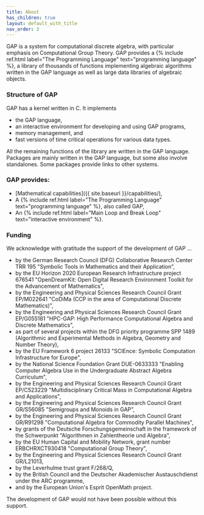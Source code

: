 ```yaml
---
title: About
has_children: true
layout: default_with_title
nav_order: 3
---
```

GAP is a system for computational discrete algebra, with particular
emphasis on Computational Group Theory.
GAP provides a {% include ref.html label="The Programming Language"
text="programming language" %}, a library of thousands of functions
implementing algebraic algorithms written in the GAP language as well as
large data libraries of
algebraic objects.

### Structure of GAP

GAP has a kernel written in C. It implements
- the GAP language,
- an interactive environment for developing and using GAP programs,
- memory management, and
- fast versions of time critical operations for various data types.

All the remaining functions of the library are written in the
GAP language. Packages are mainly written in the
GAP language, but some also involve standalones. Some
packages provide links to other systems.


### GAP provides:
- [Mathematical capabilities]({{ site.baseurl }}/capabilities/),
- A {% include ref.html label="The Programming Language" text="programming language" %},
  also called GAP,
- An {% include ref.html label="Main Loop and Break Loop" text="interactive environment" %}.


<h3 id="funding">Funding</h3>
We acknowledge with gratitude the support of the development of
GAP ...

- by the German Research Council (DFG) Collaborative Research Center TRR 195
    "Symbolic Tools in Mathematics and their Application",
- by the EU Horizon 2020 European Research Infrastructure project
    676541 "OpenDreamKit: Open Digital Research Environment Toolkit
    for the Advancement of Mathematics",
- by the Engineering and Physical Sciences Research Council Grant
    EP/M022641 "CoDiMa (CCP in the area of Computational Discrete
    Mathematics)",
- by the Engineering and Physical Sciences Research Council Grant
    EP/G055181 "HPC-GAP: High Performance Computational Algebra
    and Discrete Mathematics",
- as part of several projects within the DFG priority programme SPP 1489
    (Algorithmic and Experimental Methods in Algebra, Geometry and Number Theory),
- by the EU Framework 6 project 26133 "SCIEnce: Symbolic Computation
    Infrastructure for Europe",
- by the National Science Foundation Grant DUE-0633333
    "Enabling Computer Algebra Use in the Undergraduate Abstract Algebra Curriculum",
- by the Engineering and Physical Sciences Research Council Grant
    EP/C523229 "Multidisciplinary Critical Mass in Computational
    Algebra and Applications",
- by the Engineering and Physical Sciences Research Council Grant
    GR/S56085 "Semigroups and Monoids in GAP",
- by the Engineering and Physical Sciences Research Council Grant
    GR/R91298 "Computational Algebra for Commodity Parallel Machines",
- by grants of the Deutsche Forschungsgemeinschaft in the framework of the
    Schwerpunkt "Algorithmen in Zahlentheorie und Algebra",
- by the EU Human Capital and Mobility Network, grant number
    ERBCHRXCT930418 "Computational Group Theory",
- by the Engineering and Physical Sciences Research Council Grant
    GR/L21013,
- by the Leverhulme trust grant F/268/Q,
- by the British Council and the Deutscher Akademischer Austauschdienst
    under the ARC programme,
- and by the European Union's Esprit OpenMath project.


The development of GAP would not have been possible
without this support.
